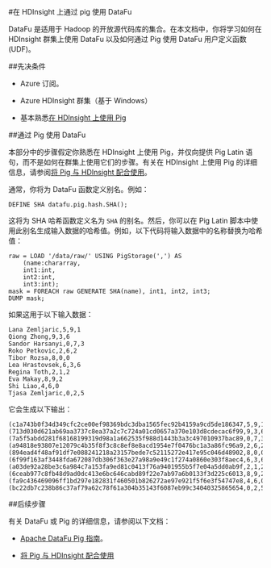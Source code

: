 <properties
pageTitle="在 HDInsight 上通过 Pig 使用 DataFu"
description="DataFu 是适用于 Hadoop 的库的集合。了解如何在 HDInsight 群集上通过 Pig 使用 DataFu。"
services="hdinsight"
documentationCenter=""
authors="Blackmist"
manager="paulettm"
editor="cgronlun"/>

<tags
	ms.service="hdinsight"
	ms.date="03/18/2016"
	wacn.date="04/26/2016"/>

#在 HDInsight 上通过 pig 使用 DataFu

DataFu 是适用于 Hadoop 的开放源代码库的集合。在本文档中，你将学习如何在 HDInsight 群集上使用 DataFu 以及如何通过 Pig 使用 DataFu 用户定义函数 (UDF)。

##先决条件

* Azure 订阅。

* Azure HDInsight 群集（基于 Windows）

* 基本熟悉[在 HDInsight 上使用 Pig](/documentation/articles/hdinsight-use-pig)

##通过 Pig 使用 DataFu

本部分中的步骤假定你熟悉在 HDInsight 上使用 Pig，并仅向提供 Pig Latin 语句，而不是如何在群集上使用它们的步骤。有关在 HDInsight 上使用 Pig 的详细信息，请参阅[将 Pig 与 HDInsight 配合使用](/documentation/articles/hdinsight-use-pig)。

通常，你将为 DataFu 函数定义别名。例如：

    DEFINE SHA datafu.pig.hash.SHA();
    
这将为 SHA 哈希函数定义名为 `SHA` 的别名。然后，你可以在 Pig Latin 脚本中使用此别名生成输入数据的哈希值。例如，以下代码将输入数据中的名称替换为哈希值：

    raw = LOAD '/data/raw/' USING PigStorage(',') AS  
        (name:chararray, 
        int1:int, 
        int2:int,
        int3:int); 
    mask = FOREACH raw GENERATE SHA(name), int1, int2, int3; 
    DUMP mask;

如果这用于以下输入数据：

    Lana Zemljaric,5,9,1
    Qiong Zhong,9,3,6
    Sandor Harsanyi,0,7,3
    Roko Petkovic,2,6,2
    Tibor Rozsa,8,0,0
    Lea Hrastovsek,6,3,6
    Regina Toth,2,1,2
    Eva Makay,8,9,2
    Shi Liao,4,6,0
    Tjasa Zemljaric,0,2,5
    
它会生成以下输出：

    (c1a743b0f34d349cfc2ce00ef98369bdc3dba1565fec92b4159a9cd5de186347,5,9,1)
    (713d030d621ab69aa3737c8ea37a2c7c724a01cd0657a370e103d8cdecac6f99,9,3,6)
    (7a5f5abdd281f68168199319d98a1a662535f988d1443b3a3c497010937bac89,0,7,3)
    (a94818e93807e12079c4b35f8f3c8c8ef8e8acd1954e7f0476bc1a3a86fc96a9,2,6,2)
    (894ead4f48af91df7e088241218a23157bede7c52115272e417e95c046d48902,8,0,0)
    (6f99f163af3448fda672087db306f363e27a98a9e49c1f274a0860e303f8aec4,6,3,6)
    (a03de92a28be3c6a984c7a153fa9ed81c0413f76a9401955b5f7e04a5dd0ab9f,2,1,2)
    (6ceab977c8fb48d9ad0dc413e6bc646cabd89f22e7ab97a6b0133f3d225c6013,8,9,2)
    (fa9c436469096ff1bd297e182831f460501b826272ae97e921f5f6e3f54747e8,4,6,0)
    (bc22db7c238b86c37af79a62c78f61a304b35143f6087eb99c34040325865654,0,2,5)

##后续步骤

有关 DataFu 或 Pig 的详细信息，请参阅以下文档：

* [Apache DataFu Pig 指南](http://datafu.incubator.apache.org/docs/datafu/guide.html)。

* [将 Pig 与 HDInsight 配合使用](/documentation/articles/hdinsight-use-pig)

<!---HONumber=Mooncake_1207_2015-->